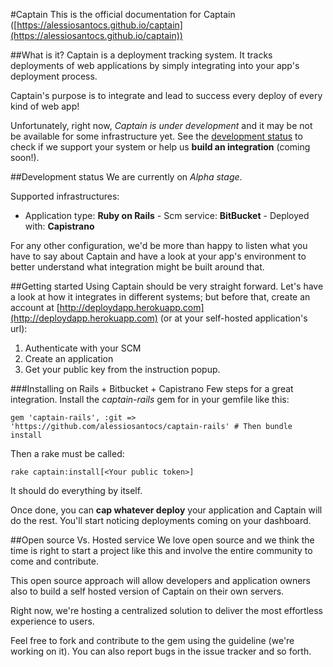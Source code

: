 #Captain
This is the official documentation for Captain ([https://alessiosantocs.github.io/captain](https://alessiosantocs.github.io/captain))

##What is it?
Captain is a deployment tracking system. It tracks deployments of web applications by simply integrating into your app's deployment process.

Captain's purpose is to integrate and lead to success every deploy of every kind of web app!

Unfortunately, right now, _Captain is under development_ and it may be not be available for some infrastructure yet. See the [development status](#captain-status) to check if we support your system or help us **build an integration** (coming soon!).


##Development status
We are currently on _Alpha stage_.

Supported infrastructures:

- Application type: **Ruby on Rails** - Scm service: **BitBucket** - Deployed with: **Capistrano**

For any other configuration, we'd be more than happy to listen what you have to say about Captain and have a look at your app's environment to better understand what integration might be built around that.

##Getting started
Using Captain should be very straight forward. 
Let's have a look at how it integrates in different systems; but before that, create an account at [http://deploydapp.herokuapp.com](http://deploydapp.herokuapp.com) (or at your self-hosted application's url):

1. Authenticate with your SCM
2. Create an application
3. Get your public key from the instruction popup.

###Installing on Rails + Bitbucket + Capistrano
Few steps for a great integration. Install the _captain-rails_ gem for in your gemfile like this:
    
    gem 'captain-rails', :git => 'https://github.com/alessiosantocs/captain-rails' # Then bundle install

Then a rake must be called:

    rake captain:install[<Your public token>]

It should do everything by itself.

Once done, you can **cap whatever deploy** your application and Captain will do the rest.
You'll start noticing deployments coming on your dashboard.

##Open source Vs. Hosted service
We love open source and we think the time is right to start a project like this and involve the entire community to come and contribute.

This open source approach will allow developers and application owners also to build a self hosted version of Captain on their own servers.

Right now, we're hosting a centralized solution to deliver the most effortless experience to  users.

Feel free to fork and contribute to the gem using the guideline (we're working on it). You can also report bugs in the issue tracker and so forth.
